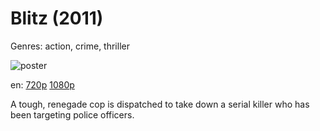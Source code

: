 # Blitz (2011)

Genres: action, crime, thriller

![poster](http://image.tmdb.org/t/p/w500/woY0qY4DR6bPOQ7cBwyblePsYky.jpg)

en:
  [720p](magnet:?xt=urn:btih:7DB8B30075554A905A2D824FD422126457EBB62D&tr=udp://glotorrents.pw:6969/announce&tr=udp://tracker.opentrackr.org:1337/announce&tr=udp://torrent.gresille.org:80/announce&tr=udp://tracker.openbittorrent.com:80&tr=udp://tracker.coppersurfer.tk:6969&tr=udp://tracker.leechers-paradise.org:6969&tr=udp://p4p.arenabg.ch:1337&tr=udp://tracker.internetwarriors.net:1337)
  [1080p](magnet:?xt=urn:btih:4AF15029BC92BFF30CA409876802460BB27B2210&tr=udp://glotorrents.pw:6969/announce&tr=udp://tracker.opentrackr.org:1337/announce&tr=udp://torrent.gresille.org:80/announce&tr=udp://tracker.openbittorrent.com:80&tr=udp://tracker.coppersurfer.tk:6969&tr=udp://tracker.leechers-paradise.org:6969&tr=udp://p4p.arenabg.ch:1337&tr=udp://tracker.internetwarriors.net:1337)
  


A tough, renegade cop is dispatched to take down a serial killer who has been targeting police officers.